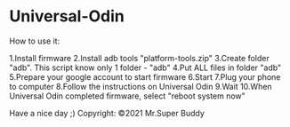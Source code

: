 # Universal-Odin
How to use it:

 1.Install firmware
 2.Install adb tools "platform-tools.zip"
 3.Create folder "adb". This script know only 1 folder - "adb"
 4.Put ALL files in folder "adb"
 5.Prepare your google account to start firmware
 6.Start
 7.Plug your phone to computer
 8.Follow the instructions on Universal Odin
 9.Wait
10.When Universal Odin completed firmware, select "reboot system now"

Have a nice day ;)
Copyright: ©2021 Mr.Super Buddy
